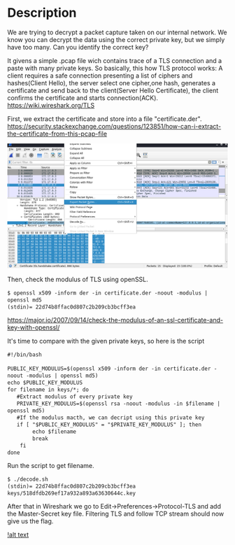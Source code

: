 # Description
We are trying to decrypt a packet capture taken on our internal network. We know you can decrypt the data using the correct private key, but we simply have too many. Can you identify the correct key?

It givens a simple .pcap file wich contains trace of a TLS connection and a paste with many private keys.
So basically, this how TLS protocol works: A client requires a safe connection presenting a list of ciphers and hashes(Client Hello), the server select one cipher,one hash, generates a certificate and send back to the client(Server Hello Certificate), the client confirms the certificate and starts connection(ACK).
https://wiki.wireshark.org/TLS


First, we extract the certificate and store into a file "certificate.der".
https://security.stackexchange.com/questions/123851/how-can-i-extract-the-certificate-from-this-pcap-file

![alt text](https://github.com/ulissesj/CTFs/blob/main/247CTF/not_my_modulus/1_extract.PNG "Extract certificate")

Then, check the modulus of TLS using openSSL.

```
$ openssl x509 -inform der -in certificate.der -noout -modulus | openssl md5 
(stdin)= 22d74b8ffac0d807c2b209cb3bcff3ea
```
https://major.io/2007/09/14/check-the-modulus-of-an-ssl-certificate-and-key-with-openssl/


It's time to compare with the given private keys, so here is the script

```
#!/bin/bash

PUBLIC_KEY_MODULUS=$(openssl x509 -inform der -in certificate.der -noout -modulus | openssl md5)
echo $PUBLIC_KEY_MODULUS
for filename in keys/*; do
   #Extract modulus of every private key
   PRIVATE_KEY_MODULUS=$(openssl rsa -noout -modulus -in $filename | openssl md5)
   #If the modulus macth, we can decript using this private key 
   if [ "$PUBLIC_KEY_MODULUS" = "$PRIVATE_KEY_MODULUS" ]; then
        echo $filename
        break
    fi
done
```
Run the script to get filename.

```
$ ./decode.sh  
(stdin)= 22d74b8ffac0d807c2b209cb3bcff3ea
keys/518dfdb269ef17a932a893a63630644c.key
```

After that in Wireshark we go to Edit->Preferences->Protocol-TLS and add the Master-Secret key file. Filtering TLS and follow TCP stream should now give us the flag.

[!alt text](https://github.com/ulissesj/CTFs/blob/main/247CTF/not_my_modulus/2_flag.PNG "Flag")
                                             


